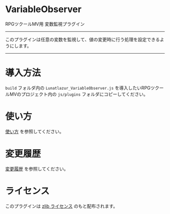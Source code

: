 # VariableObserver
RPGツクールMV用 変数監視プラグイン

<!-- % プラグインのスクリーンショット % -->

---

このプラグインは任意の変数を監視して、値の変更時に行う処理を設定できるようにします。

---

# 導入方法
`build` フォルダ内の `Lunatlazur_VariableObserver.js` を導入したいRPGツクールMVのプロジェクト内の `js/plugins` フォルダにコピーしてください。

# 使い方
[使い方](USAGE.md) を参照してください。

# 変更履歴
[変更履歴](CHANGELOG.md) を参照してください。

# ライセンス
このプラグインは [zlib ライセンス](LICENCE.md) のもと配布されます。
